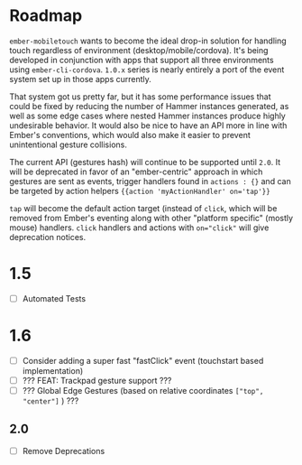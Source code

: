 # Roadmap

`ember-mobiletouch` wants to become the ideal drop-in solution for handling touch regardless
of environment (desktop/mobile/cordova).  It's being developed in conjunction with apps that
support all three environments using `ember-cli-cordova`.  `1.0.x` series is nearly entirely
a port of the event system set up in those apps currently.

That system got us pretty far, but it has some performance issues that could be fixed by reducing
the number of Hammer instances generated, as well as some edge cases where nested Hammer instances
produce highly undesirable behavior.  It would also be nice to have an API more in line with 
Ember's conventions, which would also make it easier to prevent unintentional gesture collisions.

The current API (gestures hash) will continue to be supported until `2.0`.  It will be deprecated
in favor of an "ember-centric" approach in which gestures are sent as events, trigger handlers
found in `actions : {}` and can be targeted by action helpers `{{action 'myActionHandler' on='tap'}}`

`tap` will become the default action target (instead of `click`, which will be removed from Ember's
eventing along with other "platform specific" (mostly mouse) handlers.  `click` handlers and actions
with `on="click"` will give deprecation notices.


# 1.5
- [ ] Automated Tests

# 1.6
- [ ] Consider adding a super fast "fastClick" event (touchstart based implementation)
- [ ] ??? FEAT: Trackpad gesture support ???
- [ ] ??? Global Edge Gestures (based on relative coordinates `["top", "center"]` ) ???

## 2.0
- [ ] Remove Deprecations
